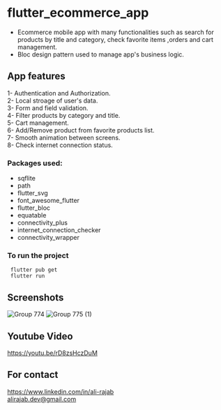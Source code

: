 # flutter_ecommerce_app
- Ecommerce mobile app with many functionalities such as search for products by title and category, check favorite items ,orders and cart management.
- Bloc design pattern used to manage app's business logic.
## App features

1- Authentication and Authorization.
<br>
2- Local stroage of user's data.
<br>
3- Form and field validation.
<br>
4- Filter products by category and title.
<br>
5- Cart management.
<br>
6- Add/Remove product from favorite products list.
<br>
7- Smooth animation between screens.
<br>
8- Check internet connection status.

### Packages used:
  - sqflite
  - path
  - flutter_svg
  - font_awesome_flutter
  - flutter_bloc
  - equatable
  - connectivity_plus
  - internet_connection_checker
  - connectivity_wrapper

### To run the project
<code> flutter pub get</code>
<br/>
<code> flutter run</code>

## Screenshots 
![Group 774](https://user-images.githubusercontent.com/48997939/195924723-115398a2-26a7-4a0f-a288-bd2c1b162779.png)
![Group 775 (1)](https://user-images.githubusercontent.com/48997939/195925451-b2b68d7a-1b3e-4eb5-a044-71cc44a02cf2.png)

## Youtube Video

https://youtu.be/rD8zsHczDuM

## For contact
https://www.linkedin.com/in/ali-rajab
<br>
alirajab.dev@gmail.com
